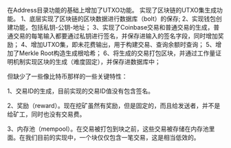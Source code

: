 在Address目录功能的基础上增加了UTXO功能。
实现了区块链的UTXO集生成功能。
1、底层实现了区块链的区块数据进行数据库（bolt）的保存; 
2、实现钱包创建功能，包括私钥-公钥-地址；
3、实现了Coinbase交易和普通交易的生成，普通交易的每笔输入都要通过私钥进行签名，并保存进输入的签名字段，同时增加奖励； 
4、增加UTXO集，即未花费输出，用于构建交易、查询余额时查询；
5、增加了Merkle Root构造生成根哈希；
6、将生成的交易打包区块，并通过工作量证明机制实现区块的生成（难度固定），并保存进数据库中；


但缺少了一些像比特币那样的一些关键特性：

1、交易ID的生成，目前实现的交易ID值没有包含签名。

2、奖励（reward）。现在挖矿虽然有奖励，但是固定的，而且给发送者，并不是给矿工，同时也没有交易费。

3、内存池（mempool）。在交易被打包到块之前，这些交易被存储在内存池里面。在我们目前的实现中，一个块仅仅包含一笔交易，这是相当低效的。
